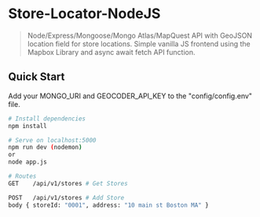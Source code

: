 # Store-Locator-NodeJS

> Node/Express/Mongoose/Mongo Atlas/MapQuest API with GeoJSON location field for store locations. Simple vanilla JS frontend using the Mapbox Library and async await fetch API function.

## Quick Start

Add your MONGO_URI and GEOCODER_API_KEY to the "config/config.env" file.

```bash
# Install dependencies
npm install

# Serve on localhost:5000
npm run dev (nodemon)
or
node app.js

# Routes
GET    /api/v1/stores # Get Stores

POST   /api/v1/stores # Add Store
body { storeId: "0001", address: "10 main st Boston MA" }

